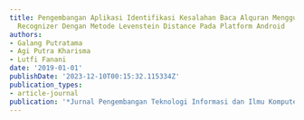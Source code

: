 ```yaml
---
title: Pengembangan Aplikasi Identifikasi Kesalahan Baca Alquran Menggunakan Speech
  Recognizer Dengan Metode Levenstein Distance Pada Platform Android
authors:
- Galang Putratama
- Agi Putra Kharisma
- Lutfi Fanani
date: '2019-01-01'
publishDate: '2023-12-10T00:15:32.115334Z'
publication_types:
- article-journal
publication: '*Jurnal Pengembangan Teknologi Informasi dan Ilmu Komputer*'
---
```

